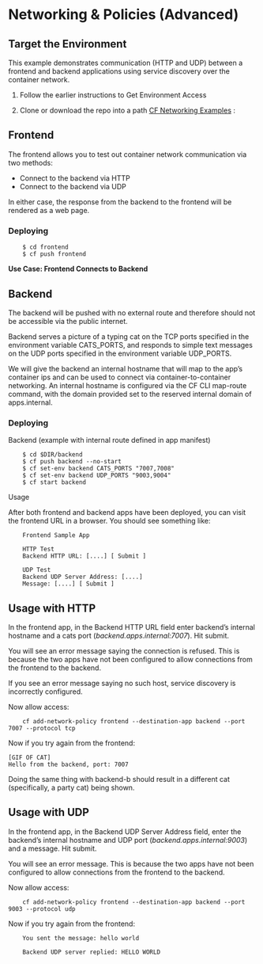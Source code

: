 
# Networking & Policies (Advanced)
## Target the Environment

This example demonstrates communication (HTTP and UDP) between a frontend and backend applications using service discovery over the container network.

1) Follow the earlier instructions to Get Environment Access

1) Clone or download the repo into a path [CF Networking Examples](https://github.com/nicksterling/cf-networking-examples) :

## Frontend

The frontend allows you to test out container network communication via two methods:

- Connect to the backend via HTTP
- Connect to the backend via UDP

In either case, the response from the backend to the frontend will be rendered as a web page.

### Deploying

        $ cd frontend
        $ cf push frontend

**Use Case: Frontend Connects to Backend**

## Backend

The backend will be pushed with no external route and therefore should not be accessible via the public internet.

Backend serves a picture of a typing cat on the TCP ports specified in the environment variable CATS_PORTS, and responds to simple text messages on the UDP ports specified in the environment variable UDP_PORTS.

We will give the backend an internal hostname that will map to the app’s container ips and can be used to connect via container-to-container networking. An internal hostname is configured via the CF CLI map-route command, with the domain provided set to the reserved internal domain of apps.internal.
### Deploying

Backend (example with internal route defined in app manifest)

        $ cd $DIR/backend
        $ cf push backend --no-start
        $ cf set-env backend CATS_PORTS "7007,7008"
        $ cf set-env backend UDP_PORTS "9003,9004"
        $ cf start backend

Usage

After both frontend and backend apps have been deployed, you can visit the frontend URL in a browser. You should see something like:

        Frontend Sample App

        HTTP Test
        Backend HTTP URL: [....] [ Submit ]

        UDP Test
        Backend UDP Server Address: [....]
        Message: [....] [ Submit ]

## Usage with HTTP

In the frontend app, in the Backend HTTP URL field enter backend’s internal hostname and a cats port (_backend.apps.internal:7007_). Hit submit.

You will see an error message saying the connection is refused. This is because the two apps have not been configured to allow connections from the frontend to the backend.

If you see an error message saying no such host, service discovery is incorrectly configured.

Now allow access:

        cf add-network-policy frontend --destination-app backend --port 7007 --protocol tcp

Now if you try again from the frontend:

    [GIF OF CAT]
    Hello from the backend, port: 7007

Doing the same thing with backend-b should result in a different cat (specifically, a party cat) being shown.

## Usage with UDP

In the frontend app, in the Backend UDP Server Address field, enter the backend’s internal hostname and UDP port (_backend.apps.internal:9003_) and a message. Hit submit.

You will see an error message. This is because the two apps have not been configured to allow connections from the frontend to the backend.

Now allow access:

        cf add-network-policy frontend --destination-app backend --port 9003 --protocol udp

Now if you try again from the frontend:

        You sent the message: hello world

        Backend UDP server replied: HELLO WORLD
